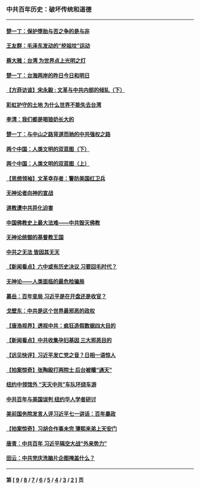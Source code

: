 ### 中共百年历史：破坏传统和道德
---
#### [楚一丁：保护堕胎与否之争的是与非](../../pages/nf1176114/n13815642.md?03010430) 
#### [王友群：毛泽东发动的“挖祖坟”运动](../../pages/nf1176114/n13723639.md?03010430) 
#### [蔡大雅：台湾 为世界点上光明之灯](../../pages/nf1176114/n13531530.md?03010430) 
#### [楚一丁：台海两岸的昨日今日和明日](../../pages/nf1176114/n13531468.md?03010430) 
#### [【方菲访谈】宋永毅 : 文革与中共内部的倾轧（下）](../../pages/nf1176114/n13486836.md?03010430) 
#### [彩虹护守的土地 为什么世界不能失去台湾](../../pages/nf1176114/n13476849.md?03010430) 
#### [李清：我们都是喝狼奶长大的](../../pages/nf1176114/n13471478.md?03010430) 
#### [楚一丁：与中山之路背道而驰的中共强权之路](../../pages/nf1176114/n13437270.md?03010430) 
#### [两个中国：人类文明的双蓝图（下）](../../pages/nf1176114/n13423132.md?03010430) 
#### [两个中国：人类文明的双蓝图（上）](../../pages/nf1176114/n13422687.md?03010430) 
#### [【思想领袖】文革幸存者：警防美国红卫兵](../../pages/nf1176114/n13339289.md?03010430) 
#### [无神论者向神的宣战](../../pages/nf1176114/n13281535.md?03010430) 
#### [道教遭中共异化迫害](../../pages/nf1176114/n13281463.md?03010430) 
#### [中国佛教史上最大法难——中共毁灭佛教](../../pages/nf1176114/n13281397.md?03010430) 
#### [无神论统御的基督教王国](../../pages/nf1176114/n13281280.md?03010430) 
#### [中共之无法 皆因其无天](../../pages/nf1176114/n13281088.md?03010430) 
#### [【新闻看点】六中或有历史决议 习要回毛时代？](../../pages/nf1176114/n13222895.md?03010430) 
#### [无神论——人类面临的最危险骗局](../../pages/nf1176114/n13196137.md?03010430) 
#### [慕岳：百年变局 习近平是在开盘还是收官？](../../pages/nf1176114/n13206516.md?03010430) 
#### [戈壁东：中共是这个世界最邪恶的政权](../../pages/nf1176114/n13085641.md?03010430) 
#### [【唐浩视界】透视中共：疯狂造假数据四大目的](../../pages/nf1176114/n13080590.md?03010430) 
#### [【新闻看点】中共收集孕妇基因 三大邪恶目的](../../pages/nf1176114/n13077182.md?03010430) 
#### [【远见快评】习近平发亡党之音？日相一语惊人](../../pages/nf1176114/n13074809.md?03010430) 
#### [【拍案惊奇】张陶殴打两院士 后台被曝“通天”](../../pages/nf1176114/n13070496.md?03010430) 
#### [纽约中领馆外 “天灭中共”车队环绕车游](../../pages/nf1176114/n13070693.md?03010430) 
#### [中共百年与美国误判 纽约华人学者研讨](../../pages/nf1176114/n13067969.md?03010430) 
#### [美前国务院发言人评习近平七一讲话：百年暴政](../../pages/nf1176114/n13066986.md?03010430) 
#### [【拍案惊奇】习胡合作事未完 薄熙来弟上天安门](../../pages/nf1176114/n13065867.md?03010430) 
#### [唐青：中共百年 习近平隔空大战“外来势力”](../../pages/nf1176114/n13065976.md?03010430) 
#### [田云：中共党庆洗脑片企图掩盖什么？](../../pages/nf1176114/n13064395.md?03010430) 

---
#### 第 [ [9](./9.md?03010430) / [8](./8.md?03010430) / [7](./7.md?03010430) / [6](./6.md?03010430) / [5](./5.md?03010430) / [4](./4.md?03010430) / [3](./3.md?03010430) / [2](./2.md?03010430) ] 页
